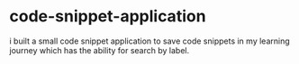 # code-snippet-application
i built a small code snippet application to save code snippets in my learning journey which has the ability for search by label.
